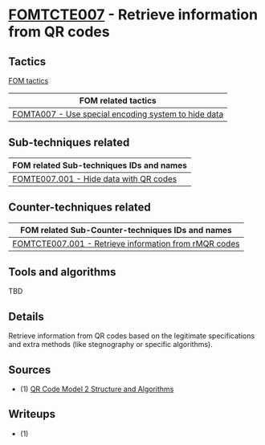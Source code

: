# [FOMTCTE007](https://github.com/blue101010/FOM/blob/main/countertechniques/FOMCTE007md) - Retrieve information from QR codes

## Tactics

[FOM tactics](https://github.com/blue101010/FOM/blob/main/tactics/tactics.md)

| FOM related tactics  |
| --------------------------------------- |
| [FOMTA007 - Use special encoding system to hide data](https://github.com/blue101010/FOM/blob/main/tactics/FOMTA007.md)   |


## Sub-techniques related

| FOM related  Sub-techniques IDs and names|
| ------------------------------------------------------------ |
| [FOMTE007.001 - Hide data with QR codes](https://github.com/blue101010/FOM/blob/main/techniques/FOMTE007.001.md)        |

## Counter-techniques related

| FOM related  Sub-Counter-techniques IDs and names|
| ------------------------------------------------------------ |
| [FOMTCTE007.001 - Retrieve information from rMQR codes](https://github.com/blue101010/FOM/blob/main/countertechniques/FOMCTE007md)       |

## Tools and algorithms

TBD

## Details

Retrieve information from QR codes based on the legitimate specifications and extra methods (like stegnography or specific algorithms).

 
## Sources

- (1) [QR Code Model 2 Structure and Algorithms](https://franckybox.com/wp-content/uploads/qrcode.pdf)

## Writeups

- (1) 